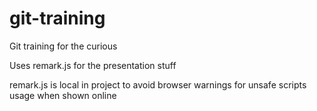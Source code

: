 # git-training
Git training for the curious

Uses remark.js for the presentation stuff

remark.js is local in project to avoid browser warnings for unsafe scripts usage when shown online
